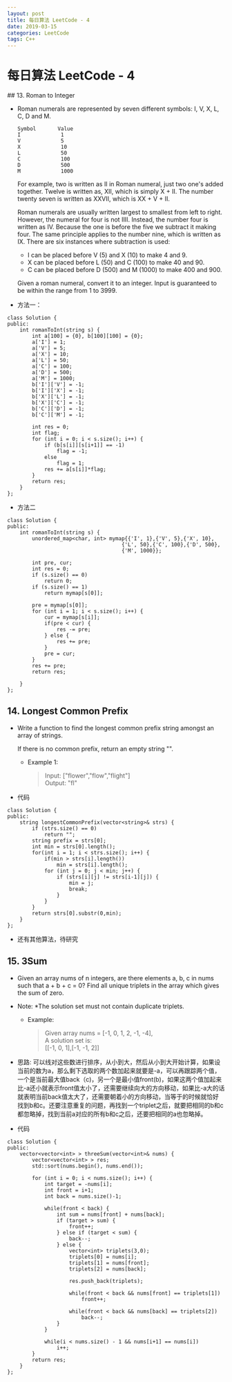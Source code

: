 ```yaml
---
layout: post
title: 每日算法 LeetCode - 4
date: 2019-03-15
categories: LeetCode
tags: C++
---
```


<h1> 每日算法 LeetCode - 4 </h1>
## 13. Roman to Integer

* Roman numerals are represented by seven different symbols: I, V, X, L, C, D and M.

	```
	Symbol       Value
	I             1
	V             5
	X             10
	L             50
	C             100
	D             500
	M             1000
	```
	
	For example, two is written as II in Roman numeral, just two one's added together. Twelve is written as, XII, which is simply X + II. The number twenty seven is written as XXVII, which is XX + V + II.

	Roman numerals are usually written largest to smallest from left to right. However, the numeral for four is not IIII. Instead, the number four is written as IV. Because the one is before the five we subtract it making four. The same principle applies to the number nine, which is written as IX. There are six instances where subtraction is used:

	* I can be placed before V (5) and X (10) to make 4 and 9. 
	* X can be placed before L (50) and C (100) to make 40 and 90. 
	* C can be placed before D (500) and M (1000) to make 400 and 900.

	Given a roman numeral, convert it to an integer. Input is guaranteed to be within the range from 1 to 3999.
	
* 方法一：

```
class Solution {
public:
    int romanToInt(string s) {
        int a[100] = {0}, b[100][100] = {0};
        a['I'] = 1;
        a['V'] = 5;
        a['X'] = 10;
        a['L'] = 50;
        a['C'] = 100;
        a['D'] = 500;
        a['M'] = 1000;
        b['I']['V'] = -1;
        b['I']['X'] = -1;
        b['X']['L'] = -1;
        b['X']['C'] = -1;
        b['C']['D'] = -1;
        b['C']['M'] = -1;
        
        int res = 0;
        int flag;
        for (int i = 0; i < s.size(); i++) {
            if (b[s[i]][s[i+1]] == -1)
                flag = -1;
            else
                flag = 1;
            res += a[s[i]]*flag;
        }
        return res;     
    }
};
```

* 方法二

```
class Solution {
public:
    int romanToInt(string s) {
        unordered_map<char, int> mymap{{'I', 1},{'V', 5},{'X', 10},
                                     {'L', 50},{'C', 100},{'D', 500},
                                     {'M', 1000}};
        
        int pre, cur;
        int res = 0;
        if (s.size() == 0)
            return 0;
        if (s.size() == 1) 
            return mymap[s[0]];
        
        pre = mymap[s[0]];
        for (int i = 1; i < s.size(); i++) {
            cur = mymap[s[i]];
            if(pre < cur) {
                res -= pre;
            } else {
                res += pre;
            }
            pre = cur;
        }
        res += pre;
        return res;
            
    }
};
```

## 14. Longest Common Prefix
* Write a function to find the longest common prefix string amongst an array of strings.

	If there is no common prefix, return an empty string "".

	* Example 1:

		>Input: ["flower","flow","flight"]   
		>Output: "fl"

* 代码

```
class Solution {
public:
    string longestCommonPrefix(vector<string>& strs) {
        if (strs.size() == 0)
            return "";
        string prefix = strs[0];
        int min = strs[0].length();
        for(int i = 1; i < strs.size(); i++) {
            if(min > strs[i].length())
                min = strs[i].length();
            for (int j = 0; j < min; j++) {
                if (strs[i][j] != strs[i-1][j]) {
                    min = j;
                    break;
                }
            }
        }
        return strs[0].substr(0,min);
    }
};
```
* 还有其他算法，待研究
	
## 15. 3Sum
* Given an array nums of n integers, are there elements a, b, c in nums such that a + b + c = 0? Find all unique triplets in the array which gives the sum of zero.

* Note: *The solution set must not contain duplicate triplets.

	* Example:

		> Given array nums = [-1, 0, 1, 2, -1, -4],   
		> A solution set is:   
		> [[-1, 0, 1],[-1, -1, 2]]

* 思路: 可以线对这些数进行排序，从小到大，然后从小到大开始计算，如果设当前的数为a，那么剩下选取的两个数加起来就要是-a，可以再跟踪两个值，一个是当前最大值back（c)，另一个是最小值front(b)，如果这两个值加起来比-a还小就表示front值太小了，还需要继续向大的方向移动，如果比-a大的话就表明当前back值太大了，还需要朝着小的方向移动，当等于的时候就恰好找到b和c。还要注意重复的问题，再找到一个triplet之后，就要把相同的b和c都忽略掉，找到当前a对应的所有b和c之后，还要把相同的a也忽略掉。
* 代码

```
class Solution {
public:
    vector<vector<int> > threeSum(vector<int>& nums) {
        vector<vector<int> > res;
        std::sort(nums.begin(), nums.end());
        
        for (int i = 0; i < nums.size(); i++) {
            int target = -nums[i];
            int front = i+1;
            int back = nums.size()-1;
            
            while(front < back) {
                int sum = nums[front] + nums[back];
                if (target > sum) {
                    front++;
                } else if (target < sum) {
                    back--;
                } else {
                    vector<int> triplets(3,0);
                    triplets[0] = nums[i];
                    triplets[1] = nums[front];
                    triplets[2] = nums[back];
                    
                    res.push_back(triplets);
                    
                    while(front < back && nums[front] == triplets[1])
                        front++;
                    
                    while(front < back && nums[back] == triplets[2])
                        back--;
                }
            }
            
            while(i < nums.size() - 1 && nums[i+1] == nums[i]) 
                i++;
        }
        return res;
    }
};
```